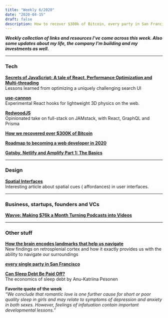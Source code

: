 ```yaml
---
title: "Weekly 6/2020"
date: "2020-04-15"
draft: false
description: How to recover $300k of Bitcoin, every party in San Francisco, and Spatial interfaces
---
```


_**Weekly collection of links and resources I've come across this week. Also some updates about my life, the company I'm building and my investments as well.**_

---

### Tech

**[Secrets of JavaScript: A tale of React, Performance Optimization and Multi-threading](https://levelup.gitconnected.com/secrets-of-javascript-a-tale-of-react-performance-optimization-and-multi-threading-9409332d349f)**  
Lessons learned from optimizing a uniquely challenging search UI

**[use-cannon](https://github.com/react-spring/use-cannon)**  
Experimental React hooks for lightweight 3D physics on the web.

**[RedwoodJS](https://redwoodjs.com)**  
Opinionated take on full-stack on JAMstack, with React, GraphQL and Prisma

**[How we recovered over \$300K of Bitcoin](https://reperiendi.wordpress.com/2020/04/03/how-i-recovered-over-300k-of-bitcoin/)**

**[Roadmap to becoming a web developer in 2020](https://github.com/kamranahmedse/developer-roadmap)**

**[Gatsby, Netlify and Amplify Part 1: The Basics](https://nyxo.app/gatsby-netlify-amplify-part-1)**

---

### Design

**[Spatial Interfaces](https://darkblueheaven.com/spatialinterfaces/)**  
Interesting article about spatial cues ( affordances) in user interfaces.

---

### Business, startups, founders and VCs

**[Wavve: Making \$76k a Month Turning Podcasts into Videos](https://www.failory.com/interview/wavve)**

---

### Other stuff

**[How the brain encodes landmarks that help us navigate](http://news.mit.edu/2020/brain-encodes-landmarks-navigate-0310)**  
New findings on retrosplenial cortex and how it exactly provides us with the ability to navigate our surroundings

**[every single party in San Francisco](https://twitter.com/yayalexisgay/status/1249057146051821568)**

**[Can Sleep Debt Be Paid Off?](https://nyxo.app/can-sleep-debt-be-paid-off)**  
The economics of sleep debt by Anu-Katriina Pesonen

**Favorite quote of the week**  
_“We conclude that romantic love is one further cause for short or poor quality sleep in girls and may relate to symptoms of depression and anxiety in both sexes. However, feelings of infatuation contain important developmental lessons.”_
